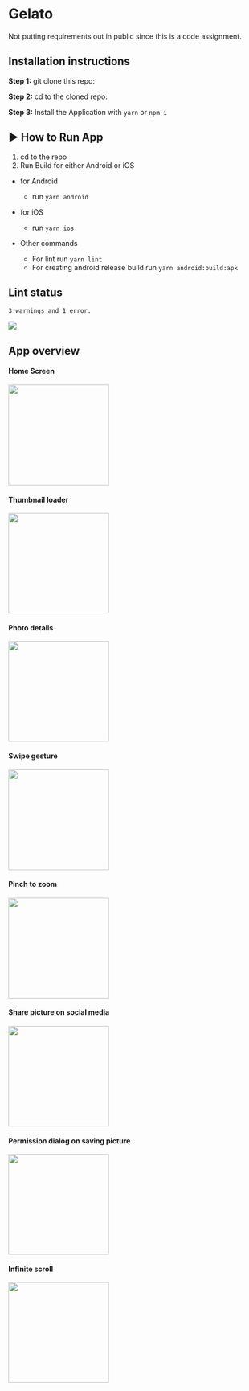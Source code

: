 # Gelato

Not putting requirements out in public since this is a code assignment.

## Installation instructions

**Step 1:** git clone this repo:

**Step 2:** cd to the cloned repo:

**Step 3:** Install the Application with `yarn` or `npm i`

## :arrow_forward: How to Run App

1. cd to the repo
2. Run Build for either Android or iOS

- for Android
  - run `yarn android`
- for iOS

  - run `yarn ios`

- Other commands
  - For lint run `yarn lint`
  - For creating android release build run `yarn android:build:apk`

## Lint status

    3 warnings and 1 error.

![](./screenshots/lint_status.png)

## App overview

#### Home Screen

<img src="./screenshots/screen_1.png" width="200">

#### Thumbnail loader

<img src="./screenshots/screen_2.png" width="200">

#### Photo details

<img src="./screenshots/screen_3.png" width="200">

#### Swipe gesture

<img src="./screenshots/screen_4.png" width="200">

#### Pinch to zoom

<img src="./screenshots/screen_5.png" width="200">

#### Share picture on social media

<img src="./screenshots/share.png" width="200">

#### Permission dialog on saving picture

<img src="./screenshots/permission.png" width="200">

#### Infinite scroll

<img src="./screenshots/infinite_scrolling.png" width="200">
